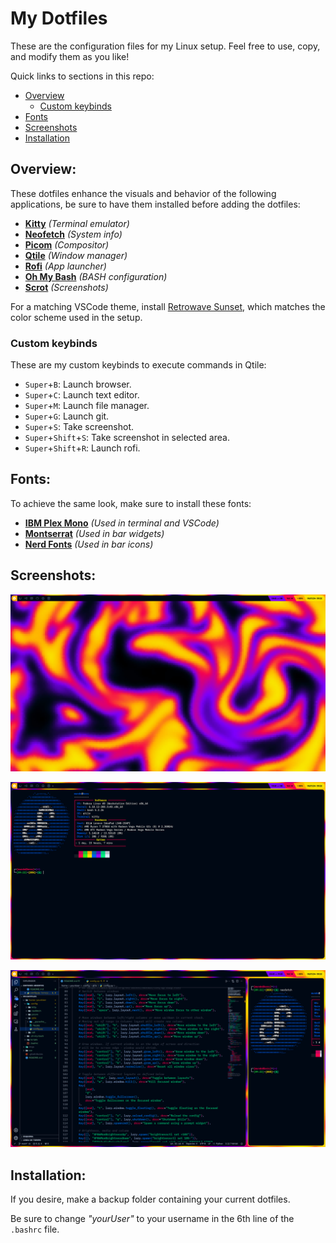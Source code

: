 # My Dotfiles

These are the configuration files for my Linux setup. Feel free to use, copy, and modify them as you like!

Quick links to sections in this repo:

 - [Overview](#overview)
     - [Custom keybinds](#custom-keybinds)
 - [Fonts](#fonts)
 - [Screenshots](#screenshots)
 - [Installation](#installation)

## Overview:

These dotfiles enhance the visuals and behavior of the following applications, be sure to have them installed before adding the dotfiles:

 - [**Kitty**](https://sw.kovidgoyal.net/kitty/) *(Terminal emulator)*
 - [**Neofetch**](https://github.com/dylanaraps/neofetch) *(System info)*
 - [**Picom**](https://github.com/yshui/picom) *(Compositor)*
 - [**Qtile**](https://qtile.org/) *(Window manager)*
 - [**Rofi**](https://github.com/davatorium/rofi) *(App launcher)*
 - [**Oh My Bash**](https://github.com/ohmybash/oh-my-bash) *(BASH configuration)*
 - [**Scrot**](https://github.com/resurrecting-open-source-projects/scrot) *(Screenshots)*

For a matching VSCode theme, install [Retrowave Sunset](https://marketplace.visualstudio.com/items?itemName=EdCanCe.retrowave-sunset-theme), which matches the color scheme used in the setup.

### Custom keybinds

These are my custom keybinds to execute commands in Qtile:
 - `Super`+`B`: Launch browser.
 - `Super`+`C`: Launch text editor.
 - `Super`+`M`: Launch file manager. 
 - `Super`+`G`: Launch git. 
 - `Super`+`S`: Take screenshot.
 - `Super`+`Shift`+`S`: Take screenshot in selected area.
 - `Super`+`Shift`+`R`: Launch rofi.


## Fonts:

To achieve the same look, make sure to install these fonts:

 - [**IBM Plex Mono**](https://fonts.google.com/specimen/IBM+Plex+Mono?query=ibm+plex+mono) *(Used in terminal and VSCode)*
 - [**Montserrat**](https://fonts.google.com/specimen/Montserrat) *(Used in bar widgets)*
 - [**Nerd Fonts**](https://www.nerdfonts.com/) *(Used in bar icons)*

## Screenshots:

![Home screen](imgs/img1.png)

![Console](imgs/img2.png)

![Many windows](imgs/img3.png)

## Installation:

If you desire, make a backup folder containing your current dotfiles.

Be sure to change *"yourUser"* to your username in the 6th line of the `.bashrc` file.
